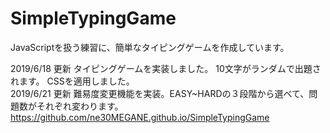 # SimpleTypingGame
JavaScriptを扱う練習に、簡単なタイピングゲームを作成しています。

2019/6/18 更新
タイピングゲームを実装しました。
10文字がランダムで出題されます。
CSSを適用しました。
<br>
2019/6/21 更新
難易度変更機能を実装。EASY~HARDの３段階から選べて、問題数がそれぞれ変わります。
<br>
https://github.com/ne30MEGANE.github.io/SimpleTypingGame
